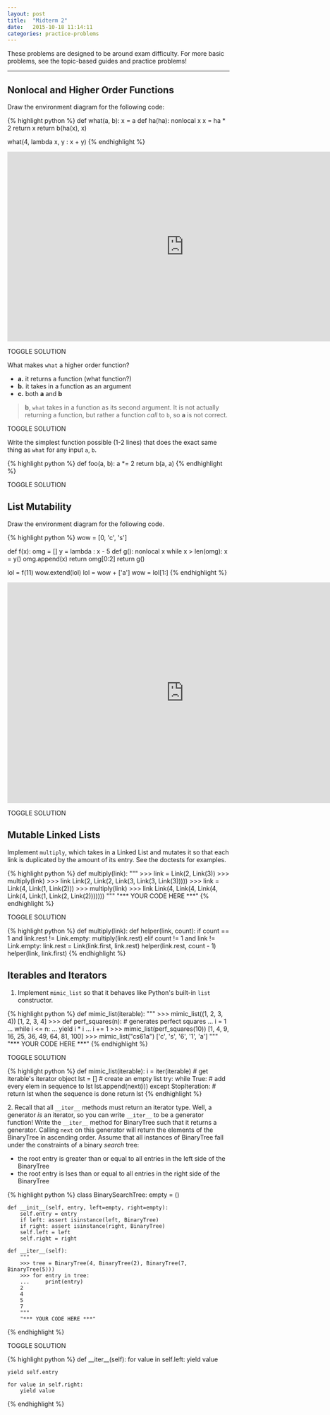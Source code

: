 ```yaml
---
layout: post
title:  "Midterm 2"
date:   2015-10-18 11:14:11
categories: practice-problems
---
```


<p>These problems are designed to be around exam difficulty. For more basic problems, see the topic-based guides and practice problems!</p>

---

<a name="nonlocal" class="anchor"></a>

## Nonlocal and Higher Order Functions  
Draw the environment diagram for the following code:

{% highlight python %}
def what(a, b):
    x = a
    def ha(ha):
        nonlocal x
        x = ha * 2
        return x
    return b(ha(x), x)

what(4, lambda x, y : x + y)
{% endhighlight %}

<iframe class="solution" width="800" height="430" frameborder="0" src="http://pythontutor.com/iframe-embed.html#code=def+what(a,+b%29%3A%0A++++x+%3D+a%0A++++def+ha(ha%29%3A%0A++++++++nonlocal+x%0A++++++++x+%3D+ha+*+2%0A++++++++return+x%0A++++return+b(ha(x%29,+x%29%0A%0Awhat(4,+lambda+x,+y+%3A+x%29&origin=opt-frontend.js&cumulative=false&heapPrimitives=false&textReferences=false&py=3&rawInputLstJSON=%5B%5D&curInstr=0&codeDivWidth=350&codeDivHeight=400"> </iframe>

<a class="solution-toggle btn btn-default">TOGGLE SOLUTION</a>

What makes `what` a higher order function?  

- **a.** it returns a function (what function?)   
- **b.** it takes in a function as an argument   
- **c.** both **a** and **b**   

<blockquote class="solution-2"><b>b</b>, <code>what</code> takes in a function as its second argument. It is not actually returning a function, but rather a function <i>call</i> to <code>b</code>, so <b>a</b> is not correct.</blockquote>

<a class="solution-toggle-2 btn btn-default">TOGGLE SOLUTION</a>

Write the simplest function possible (1-2 lines) that does the exact same thing as `what` for any input `a`, `b`. 

<div class="solution-3">
{% highlight python %}
def foo(a, b):
    a *= 2
    return b(a, a)
{% endhighlight %}
</div>

<a class="solution-toggle-3 btn btn-default">TOGGLE SOLUTION</a>

<a name="list-mut" class="anchor"></a> 

## List Mutability  
Draw the environment diagram for the following code.  
    
{% highlight python %}
wow = [0, 'c', 's']

def f(x):
    omg = []
    y = lambda : x - 5
    def g():
        nonlocal x
        while x > len(omg):
            x = y()
            omg.append(x)
        return omg[0:2]
    return g()

lol = f(11)
wow.extend(lol)
lol = wow + ['a']
wow = lol[1:]
{% endhighlight %}

<iframe class="solution-4" width="800" height="500" frameborder="0" src="http://pythontutor.com/iframe-embed.html#code=wow+%3D+%5B0,+'c',+'s'%5D%0A%0Adef+f(x%29%3A%0A++++omg+%3D+%5B%5D%0A++++y+%3D+lambda+%3A+x+-+5%0A++++def+g(%29%3A%0A++++++++nonlocal+x%0A++++++++while+x+%3E+len(omg%29%3A%0A++++++++++++x+%3D+y(%29%0A++++++++++++omg.append(x%29%0A++++++++return+omg%5B0%3A2%5D%0A++++return+g(%29%0A%0Alol+%3D+f(11%29%0Awow.extend(lol%29%0Alol+%3D+wow+%2B+%5B'a'%5D%0Awow+%3D+lol%5B1%3A%5D&origin=opt-frontend.js&cumulative=true&heapPrimitives=false&textReferences=false&py=3&rawInputLstJSON=%5B%5D&curInstr=28&codeDivWidth=350&codeDivHeight=400"> </iframe>

<a class="solution-toggle-4 btn btn-default">TOGGLE SOLUTION</a>

<a name="link" class="anchor"></a> 

## Mutable Linked Lists   
Implement `multiply`, which takes in a Linked List and mutates it so that each link is duplicated by the amount of its entry. See the doctests for examples.

{% highlight python %}
def multiply(link):
    """ 
    >>> link = Link(2, Link(3))
    >>> multiply(link)
    >>> link
    Link(2, Link(2, Link(3, Link(3, Link(3)))))
    >>> link = Link(4, Link(1, Link(2)))
    >>> multiply(link)
    >>> link
    Link(4, Link(4, Link(4, Link(4, Link(1, Link(2, Link(2)))))))
    """ 
    "*** YOUR CODE HERE ***"
{% endhighlight %}

<a class="solution-toggle-5 btn btn-default">TOGGLE SOLUTION</a>

<div class="solution-5">
{% highlight python %}
def multiply(link):
    def helper(link, count):
        if count == 1 and link.rest != Link.empty:
            multiply(link.rest)
        elif count != 1 and link != Link.empty:
            link.rest = Link(link.first, link.rest)
            helper(link.rest, count - 1)
    helper(link, link.first)
{% endhighlight %}
</div>

      
<a name="iter" class="anchor"></a>   

## Iterables and Iterators
1. Implement `mimic_list` so that it behaves like Python's built-in `list` constructor. 

{% highlight python %}
def mimic_list(iterable):
    """ 
    >>> mimic_list((1, 2, 3, 4))
    [1, 2, 3, 4]
    >>> def perf_squares(n): # generates perfect squares
    ...     i = 1
    ...     while i <= n:
    ...         yield i * i
    ...         i += 1
    >>> mimic_list(perf_squares(10))
    [1, 4, 9, 16, 25, 36, 49, 64, 81, 100]
    >>> mimic_list("cs61a")
    ['c', 's', '6', '1', 'a']
    """
    "*** YOUR CODE HERE ***"
{% endhighlight %}


<a class="solution-toggle-6 btn btn-default">TOGGLE SOLUTION</a>
    
<div class="solution-6">  
{% highlight python %}
def mimic_list(iterable):  
    i = iter(iterable) # get iterable's iterator object
    lst = []  # create an empty list
    try:
        while True:   # add every elem in sequence to lst
            lst.append(next(i))
    except StopIteration: # return lst when the sequence is done
        return lst  
{% endhighlight %}
</div>


<span>2</span>. Recall that all `__iter__` methods must return an iterator type. Well, a generator *is* an iterator, so you can write `__iter__` to be a generator function! Write the `__iter__` method for BinaryTree such that it returns a generator. Calling `next` on this generator will return the elements of the BinaryTree in ascending order. Assume that all instances of BinaryTree fall under the constraints of a binary *search* tree: 

* the root entry is greater than or equal to all entries in the left side of the BinaryTree
* the root entry is lses than or equal to all entries in the right side of the BinaryTree  

{% highlight python %}
class BinarySearchTree:
    empty = ()

    def __init__(self, entry, left=empty, right=empty):
        self.entry = entry
        if left: assert isinstance(left, BinaryTree) 
        if right: assert isinstance(right, BinaryTree)
        self.left = left
        self.right = right

    def __iter__(self):
        """
        >>> tree = BinaryTree(4, BinaryTree(2), BinaryTree(7, BinaryTree(5)))
        >>> for entry in tree:
        ...     print(entry)
        2
        4
        5
        7
        """
        "*** YOUR CODE HERE ***"
{% endhighlight %}

<a class="solution-toggle-7 btn btn-default">TOGGLE SOLUTION</a>

<div class="solution-7">
{% highlight python %}
def __iter__(self):
    for value in self.left:
        yield value

    yield self.entry

    for value in self.right:
        yield value
{% endhighlight %}
</div>
